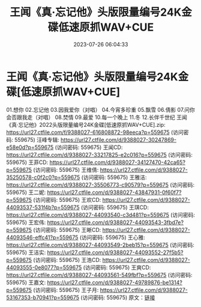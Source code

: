 ﻿---
title: 王闻《真·忘记他》头版限量编号24K金碟低速原抓WAV+CUE
date: 2023-07-26 06:04:33
categories: WAV车载音乐、镜像
tags: 华语中文
---
# 王闻《真·忘记他》头版限量编号24K金碟[低速原抓WAV+CUE]

01.想你
02.忘记他
03.因我爱你（对唱）
04.今宵多珍重
05.飘雪
06.倩影
07.问你会否跟我走（对唱）
08.焚情
09.最爱
10.每一个晚上
11.冬
12.长伴千世纪
王闻《真·忘记他》2022头版限量编号24K金碟[低速原抓WAV+CUE].zip: https://url27.ctfile.com/f/9388027-616808872-98eeca?p=559675
(访问密码: 559675)
汪峰专辑: https://url27.ctfile.com/d/9388027-30247869-e58e0d?p=559675
(访问密码: 559675)
王闻CD: https://url27.ctfile.com/d/9388027-33217825-e2c016?p=559675
(访问密码: 559675)
王菲CD: https://url27.ctfile.com/d/9388027-34127470-42ca65?p=559675
(访问密码: 559675)
王维倩: https://url27.ctfile.com/d/9388027-35250578-c0f2c0?p=559675
(访问密码: 559675)
王雅洁: https://url27.ctfile.com/d/9388027-35506773-c90579?p=559675
(访问密码: 559675)
王二妮: https://url27.ctfile.com/d/9388027-43847931-0f60f7?p=559675
(访问密码: 559675)
王欢CD: https://url27.ctfile.com/d/9388027-44093537-531f4b?p=559675
(访问密码: 559675)
王琪CD: https://url27.ctfile.com/d/9388027-44093540-c3d481?p=559675
(访问密码: 559675)
王宏伟: https://url27.ctfile.com/d/9388027-44093543-3fbd7e?p=559675
(访问密码: 559675)
王晰CD: https://url27.ctfile.com/d/9388027-44093546-effc41?p=559675
(访问密码: 559675)
王心雅: https://url27.ctfile.com/d/9388027-44093549-2beb15?p=559675
(访问密码: 559675)
王洁实: https://url27.ctfile.com/d/9388027-44093552-27f5b5?p=559675
(访问密码: 559675)
王浩CD: https://url27.ctfile.com/d/9388027-44093555-0e8077?p=559675
(访问密码: 559675)
王爽CD: https://url27.ctfile.com/d/9388027-44093561-549fbf?p=559675
(访问密码: 559675)
王嘉文: https://url27.ctfile.com/d/9388027-49789876-be1314?p=559675
(访问密码: 559675)
王子月: https://url27.ctfile.com/d/9388027-53167353-b70941?p=559675
(访问密码: 559675)
原文：[链接](https://blog.sina.com.cn/s/blog_1647c7e76010312u7.html)